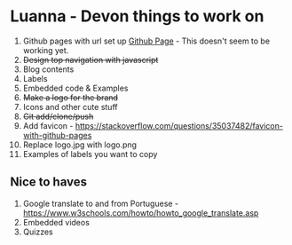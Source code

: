 # Luanna - Devon things to work on

1. Github pages with url set up [Github Page](https://pages.github.com) - This doesn't seem to be working yet.
2. ~~Design top navigation with javascript~~
3. Blog contents
4. Labels
5. Embedded code & Examples
6. ~~Make a logo for the brand~~
7. Icons and other cute stuff
8. ~~Git add/clone/push~~
9. Add favicon - https://stackoverflow.com/questions/35037482/favicon-with-github-pages
10. Replace logo.jpg with logo.png
11. Examples of labels you want to copy


## Nice to haves
1. Google translate to and from Portuguese - https://www.w3schools.com/howto/howto_google_translate.asp
2. Embedded videos
3. Quizzes
